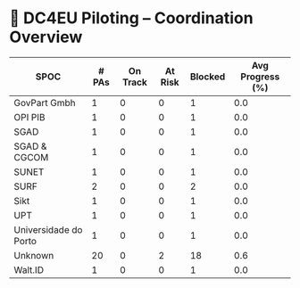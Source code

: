 # 🧭 DC4EU Piloting – Coordination Overview

| SPOC | # PAs | On Track | At Risk | Blocked | Avg Progress (%) |
|------|--------|----------|---------|---------|------------------|
| GovPart Gmbh | 1 | 0 | 0 | 1 | 0.0 |
| OPI PIB | 1 | 0 | 0 | 1 | 0.0 |
| SGAD | 1 | 0 | 0 | 1 | 0.0 |
| SGAD & CGCOM | 1 | 0 | 0 | 1 | 0.0 |
| SUNET | 1 | 0 | 0 | 1 | 0.0 |
| SURF | 2 | 0 | 0 | 2 | 0.0 |
| Sikt | 1 | 0 | 0 | 1 | 0.0 |
| UPT | 1 | 0 | 0 | 1 | 0.0 |
| Universidade do Porto | 1 | 0 | 0 | 1 | 0.0 |
| Unknown | 20 | 0 | 2 | 18 | 0.6 |
| Walt.ID | 1 | 0 | 0 | 1 | 0.0 |
